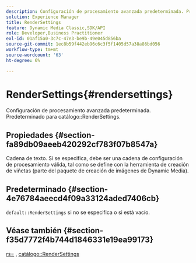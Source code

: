```yaml
---
description: Configuración de procesamiento avanzada predeterminada. Predeterminado para RenderSettings del catálogo.
solution: Experience Manager
title: RenderSettings
feature: Dynamic Media Classic,SDK/API
role: Developer,Business Practitioner
exl-id: 01af15a0-3c7c-47e3-be9b-49e045d856ba
source-git-commit: 1ec8b59f442eb96c6c3f5f1405d57a38a86bd056
workflow-type: tm+mt
source-wordcount: '63'
ht-degree: 6%

---
```


# RenderSettings{#rendersettings}

Configuración de procesamiento avanzada predeterminada. Predeterminado para catálogo::RenderSettings.

## Propiedades {#section-fa89db09aeeb420292cf783f07b8547a}

Cadena de texto. Si se especifica, debe ser una cadena de configuración de procesamiento válida, tal como se define con la herramienta de creación de viñetas (parte del paquete de creación de imágenes de Dynamic Media).

## Predeterminado {#section-4e76784aeecd4f09a33124aded7406cb}

`default::RenderSettings` si no se especifica o si está vacío.

## Véase también {#section-f35d7772f4b744d1846331e19ea99173}

[rs=](../../../../../ir-api/http-protocol/image-rendering-api-ref/c-ir-http-protocol-ref/c-ir-http-protocol-command-reference/r-ir-rs.md#reference-d20cefaaa6cd4f449d1591c87959b4cf) ,  [catálogo::RenderSettings](../../../../../ir-api/material-cat/image-rendering-api-ref/c-ir-material-catalog/c-ir-attributes-reference/r-ir-rendersettings.md#reference-f3ae5e18095d40b2a8edef957dd82fbd)
